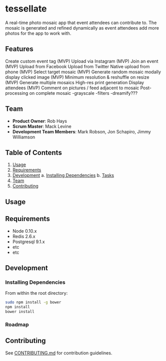 # tessellate

A real-time photo mosaic app that event attendees can contribute to. The mosaic is generated and refined dynamically as event attendees add more photos for the app to work with.

## Features

Create custom event tag (MVP)
Upload via Instagram (MVP)
Join an event (MVP)
Upload from Facebook
Upload from Twitter
Native upload from phone (MVP)
Select target mosaic (MVP)
Generate random mosaic
modally display clicked image (MVP)
Minimum resolution & reshuffle on resize (MVP)
Generate multiple mosaics
High-res print generation
Display attendees (MVP)
Comment on pictures / feed adjacent to mosaic
Post-processing on complete mosaic
  -grayscale
  -filters
  -dreamify???


## Team

  - __Product Owner__: Rob Hays
  - __Scrum Master__: Mack Levine
  - __Development Team Members__: Mark Robson, Jon Schapiro, Jimmy Williamson

## Table of Contents

1. [Usage](#Usage)
2. [Requirements](#requirements)
3. [Development](#development)
    a. [Installing Dependencies](#installing-dependencies)
    b. [Tasks](#tasks)
4. [Team](#team)
5. [Contributing](#contributing)

## Usage



## Requirements

- Node 0.10.x
- Redis 2.6.x
- Postgresql 9.1.x
- etc
- etc

## Development

### Installing Dependencies

From within the root directory:

```sh
sudo npm install -g bower
npm install
bower install
```

### Roadmap


## Contributing

See [CONTRIBUTING.md](CONTRIBUTING.md) for contribution guidelines.
